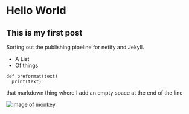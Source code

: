 # Hello World

## This is my first post

Sorting out the publishing pipeline for netify and Jekyll.

* A List
* Of things

```
def preformat(text)
  print(text)
```

that markdown thing 
where I add an empty space 
at the end 
of the line 

![image of monkey](https://pbs.twimg.com/media/EQ2AX9TUEAA9PjR?format=jpg&name=medium)
